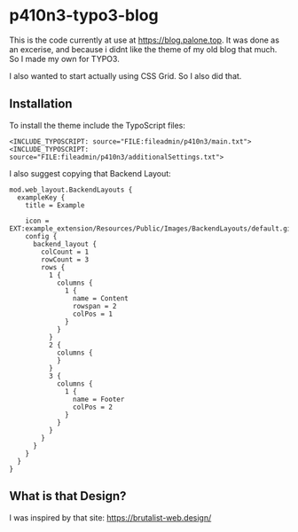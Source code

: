 # p410n3-typo3-blog

This is the code currently at use at https://blog.palone.top. It was done as an excerise, and because i didnt like the theme of my old blog that much. So I made my own for TYPO3.

I also wanted to start actually using CSS Grid. So I also did that.

## Installation

To install the theme include the TypoScript files:

    <INCLUDE_TYPOSCRIPT: source="FILE:fileadmin/p410n3/main.txt">
    <INCLUDE_TYPOSCRIPT: source="FILE:fileadmin/p410n3/additionalSettings.txt">
    
I also suggest copying that Backend Layout: 

    mod.web_layout.BackendLayouts {
      exampleKey {
        title = Example
        
        icon = EXT:example_extension/Resources/Public/Images/BackendLayouts/default.gif
        config {
          backend_layout {
            colCount = 1
            rowCount = 3
            rows {
              1 {
                columns {
                  1 {
                    name = Content
                    rowspan = 2
                    colPos = 1
                  }
                }
              }
              2 {
                columns {
                }
              }
              3 {
                columns {
                  1 {
                    name = Footer
                    colPos = 2
                  }
                }
              }
            }
          }
        }
      }
    }

## What is that Design?

I was inspired by that site: https://brutalist-web.design/
